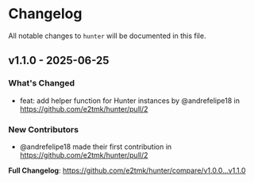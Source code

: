 # Changelog

All notable changes to `hunter` will be documented in this file.

## v1.1.0 - 2025-06-25

### What's Changed

* feat: add helper function for Hunter instances  by @andrefelipe18 in https://github.com/e2tmk/hunter/pull/2

### New Contributors

* @andrefelipe18 made their first contribution in https://github.com/e2tmk/hunter/pull/2

**Full Changelog**: https://github.com/e2tmk/hunter/compare/v1.0.0...v1.1.0
